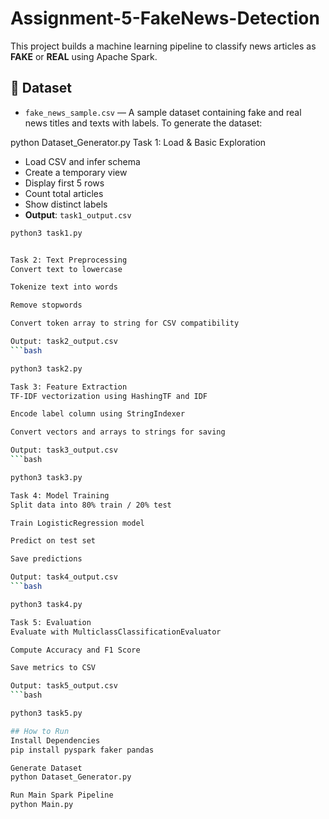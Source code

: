 # Assignment-5-FakeNews-Detection
This project builds a machine learning pipeline to classify news articles as **FAKE** or **REAL** using Apache Spark.
## 📂 Dataset

- `fake_news_sample.csv` — A sample dataset containing fake and real news titles and texts with labels.
To generate the dataset:

python Dataset_Generator.py
Task 1: Load & Basic Exploration
- Load CSV and infer schema
- Create a temporary view
- Display first 5 rows
- Count total articles
- Show distinct labels
- **Output**: `task1_output.csv`

```bash
python3 task1.py


Task 2: Text Preprocessing
Convert text to lowercase

Tokenize text into words

Remove stopwords

Convert token array to string for CSV compatibility

Output: task2_output.csv
```bash

python3 task2.py

Task 3: Feature Extraction
TF-IDF vectorization using HashingTF and IDF

Encode label column using StringIndexer

Convert vectors and arrays to strings for saving

Output: task3_output.csv
```bash

python3 task3.py

Task 4: Model Training
Split data into 80% train / 20% test

Train LogisticRegression model

Predict on test set

Save predictions

Output: task4_output.csv
```bash

python3 task4.py

Task 5: Evaluation
Evaluate with MulticlassClassificationEvaluator

Compute Accuracy and F1 Score

Save metrics to CSV

Output: task5_output.csv
```bash

python3 task5.py

## How to Run
Install Dependencies
pip install pyspark faker pandas

Generate Dataset
python Dataset_Generator.py

Run Main Spark Pipeline
python Main.py




